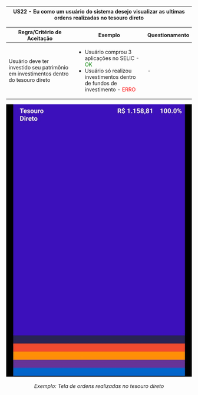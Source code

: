 <table>
    <thead>
        <tr>
            <th colspan="2" rowspan="2"> US22 - Eu como um usuário do sistema desejo visualizar as ultimas ordens realizadas no tesouro direto</th>
        </tr>        
    </thead>
</table>

<table>
    <thead>
        <tr>
            <th>Regra/Critério de Aceitação</th>
            <th>Exemplo</th>
            <th>Questionamento</th>
        </tr>        
    </thead>
    <tbody>
        <tr>
            <td>Usuário deve ter investido seu patrimônio em investimentos dentro do tesouro direto</td>
            <td>
                <ul>
                    <li>Usuário comprou 3 aplicações no SELIC - <span style="color:green">OK</span></li>
                    <li>Usuário só realizou investimentos dentro de fundos de investimento - <span style="color:red">ERRO</span></li>
                </ul>
            </td>
            <td> - </td>
        </tr>
    </tbody>
</table>

![US01](../../../img/tesouro_direto.jpg)
<p align="center"><i>Exemplo: Tela de ordens realizadas no tesouro direto</i></p>